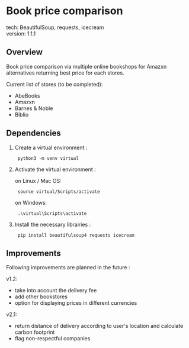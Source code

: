 # Book price comparison

tech: BeautifulSoup, requests, icecream<br>
version: 1.1.1

## Overview

Book price comparison via multiple online bookshops for Amazxn alternatives returning best price for each stores. 

Current list of stores (to be completed):
+ AbeBooks
+ Amazxn
+ Barnes & Noble
+ Biblio

## Dependencies

1. Create a virtual environment :

        python3 -m venv virtual
        
2. Activate the virtual environment :

    on Linux / Mac OS:

        source virtual/Scripts/activate
        
    on Windows:
        
        .\virtual\Scripts\activate
        
3. Install the necessary librairies :

        pip install beautifulsoup4 requests icecream

## Improvements

Following improvements are planned in the future :

v1.2:
+ take into account the delivery fee
+ add other bookstores
+ option for displaying prices in different currencies

v2.1:
+ return distance of delivery according to user's location and calculate carbon footprint
+ flag non-respectful companies
